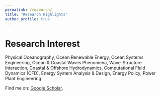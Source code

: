 ```yaml
---
permalink: /research/
title: "Research Highlights"
author_profile: true
---
```


Research Interest
======
Physical Oceanography, Ocean Renewable Energy, Ocean Systems Engineering, Ocean & Coastal Waves Phenomena, Wave-Structure Interaction, Coastal & Offshore Hydrodynamics, Computational Fluid Dynamics (CFD), Energy System Analysis & Design, Energy Policy, Power Plant Engineering.


Find me on: [Google Scholar](https://scholar.google.com/citations?user=4OfpAuQAAAAJ&hl=en).

